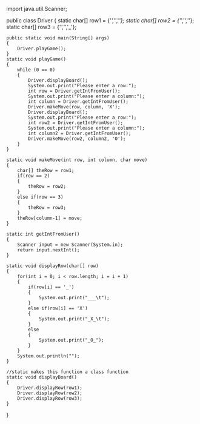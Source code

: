 import java.util.Scanner;


public class Driver 
{
	static char[] row1 = {'_','_','_'};
	static char[] row2 = {'_','_','_'};
	static char[] row3 = {'_','_','_'};
	
	public static void main(String[] args)
	{
		Driver.playGame();
	}
	static void playGame()
	{
		while (0 == 0)
		{
			Driver.displayBoard();
			System.out.print("Please enter a row:");
			int row = Driver.getIntFromUser();
			System.out.print("Please enter a column:");
			int column = Driver.getIntFromUser();
			Driver.makeMove(row, column, 'X');
			Driver.displayBoard();
			System.out.print("Please enter a row:");
			int row2 = Driver.getIntFromUser();
			System.out.print("Please enter a column:");
			int column2 = Driver.getIntFromUser();
			Driver.makeMove(row2, column2, 'O');
		}
	}
	
	static void makeMove(int row, int column, char move)
	{
		char[] theRow = row1;
		if(row == 2)
		{
			theRow = row2;
		}
		else if(row == 3)
		{
			theRow = row3;
		}
		theRow[column-1] = move;
	}
	
	static int getIntFromUser()
	{
		Scanner input = new Scanner(System.in);
		return input.nextInt();
	}
	
	static void displayRow(char[] row)
	{
		for(int i = 0; i < row.length; i = i + 1)
		{
			if(row[i] == '_')
			{
				System.out.print("___\t");
			}
			else if(row[i] == 'X')
			{
				System.out.print("_X_\t");
			}
			else
			{
				System.out.print("_O_");
			}
		}
		System.out.println("");
	}
	
	//static makes this function a class function
	static void displayBoard()
	{	
		Driver.displayRow(row1);
		Driver.displayRow(row2);
		Driver.displayRow(row3);
	}
}
